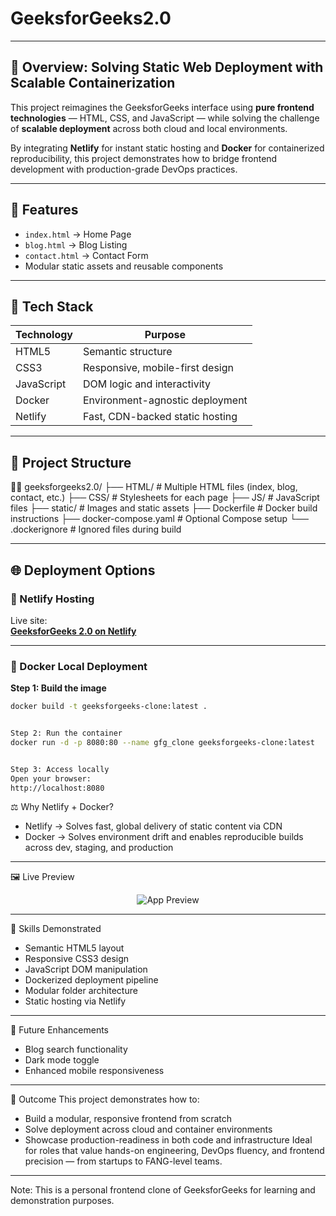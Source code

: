 # GeeksforGeeks2.0 

---

## 🚀 Overview: Solving Static Web Deployment with Scalable Containerization

This project reimagines the GeeksforGeeks interface using **pure frontend technologies** — HTML, CSS, and JavaScript — while solving the challenge of **scalable deployment** across both cloud and local environments.

By integrating **Netlify** for instant static hosting and **Docker** for containerized reproducibility, this project demonstrates how to bridge frontend development with production-grade DevOps practices.

---

## 📄 Features

- `index.html` → Home Page  
- `blog.html` → Blog Listing  
- `contact.html` → Contact Form  
- Modular static assets and reusable components

---

## 🧰 Tech Stack

| Technology | Purpose                          |
|------------|----------------------------------|
| HTML5      | Semantic structure               |
| CSS3       | Responsive, mobile-first design  |
| JavaScript | DOM logic and interactivity      |
| Docker     | Environment-agnostic deployment  |
| Netlify    | Fast, CDN-backed static hosting  |

---

## 📁 Project Structure


geeksforgeeks2.0/ ├── HTML/               # Multiple HTML files (index, blog, contact, etc.) ├── CSS/                # Stylesheets for each page ├── JS/                 # JavaScript files ├── static/             # Images and static assets ├── Dockerfile          # Docker build instructions ├── docker-compose.yaml # Optional Compose setup └── .dockerignore       # Ignored files during build

---

## 🌐 Deployment Options

### 🔗 Netlify Hosting

Live site:  
**[GeeksforGeeks 2.0 on Netlify](https://jasonchristian.netlify.app/)**

---

### 🐳 Docker Local Deployment

**Step 1: Build the image**

```bash
docker build -t geeksforgeeks-clone:latest .


Step 2: Run the container
docker run -d -p 8080:80 --name gfg_clone geeksforgeeks-clone:latest


Step 3: Access locally
Open your browser:
http://localhost:8080
 ```


⚖️ Why Netlify + Docker?
- Netlify → Solves fast, global delivery of static content via CDN
- Docker → Solves environment drift and enables reproducible builds across dev, staging, and production

---

🖼️ Live Preview
<p align="center"><img src="https://media.geeksforgeeks.org/wp-content/uploads/20240301133213/2024-03-0113-27-29online-video-cuttercom-ezgifcom-video-to-gif-converter.gif" alt="App Preview" /></p>

---

🧠 Skills Demonstrated
- Semantic HTML5 layout
- Responsive CSS3 design
- JavaScript DOM manipulation
- Dockerized deployment pipeline
- Modular folder architecture
- Static hosting via Netlify

---

🔧 Future Enhancements
- Blog search functionality
- Dark mode toggle
- Enhanced mobile responsiveness

---

🏁 Outcome
This project demonstrates how to:
- Build a modular, responsive frontend from scratch
- Solve deployment across cloud and container environments
- Showcase production-readiness in both code and infrastructure
Ideal for roles that value hands-on engineering, DevOps fluency, and frontend precision — from startups to FANG-level teams.

---

Note: This is a personal frontend clone of GeeksforGeeks for learning and demonstration purposes.
